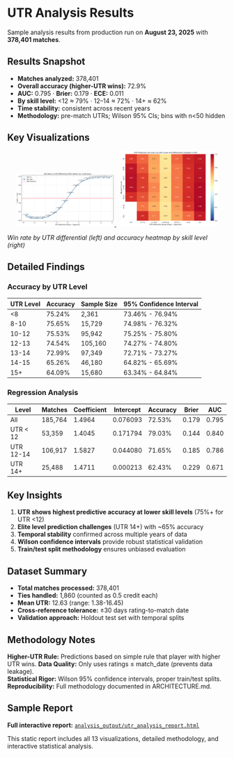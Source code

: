 # UTR Analysis Results

Sample analysis results from production run on **August 23, 2025** with **378,401 matches**.

## Results Snapshot

- **Matches analyzed:** 378,401
- **Overall accuracy (higher-UTR wins):** 72.9%  
- **AUC:** 0.795  ·  **Brier:** 0.179  ·  **ECE:** 0.011  
- **By skill level:** <12 ≈ 79% · 12–14 ≈ 72% · 14+ ≈ 62%  
- **Time stability:** consistent across recent years  
- **Methodology:** pre-match UTRs; Wilson 95% CIs; bins with n<50 hidden

## Key Visualizations

<p align="center">
  <a href="analysis_output/plots/win_rate_by_utr_diff.png">
    <img src="analysis_output/plots/win_rate_by_utr_diff.png" width="45%" />
  </a>
  &nbsp;
  <a href="analysis_output/plots/accuracy_heatmap.png">
    <img src="analysis_output/plots/accuracy_heatmap.png" width="45%" />
  </a>
</p>

*Win rate by UTR differential (left) and accuracy heatmap by skill level (right)*

## Detailed Findings

### Accuracy by UTR Level

| UTR Level | Accuracy | Sample Size | 95% Confidence Interval |
|-----------|----------|-------------|-------------------------|
| <8        | 75.24%   | 2,361       | 73.46% - 76.94%         |
| 8-10      | 75.65%   | 15,729      | 74.98% - 76.32%         |
| 10-12     | 75.53%   | 95,942      | 75.25% - 75.80%         |
| 12-13     | 74.54%   | 105,160     | 74.27% - 74.80%         |
| 13-14     | 72.99%   | 97,349      | 72.71% - 73.27%         |
| 14-15     | 65.26%   | 46,180      | 64.82% - 65.69%         |
| 15+       | 64.09%   | 15,680      | 63.34% - 64.84%         |

### Regression Analysis

| Level     | Matches | Coefficient | Intercept | Accuracy | Brier | AUC   |
|-----------|---------|-------------|-----------|----------|-------|-------|
| All       | 185,764 | 1.4964      | 0.076093  | 72.53%   | 0.179 | 0.795 |
| UTR < 12  | 53,359  | 1.4045      | 0.171794  | 79.03%   | 0.144 | 0.840 |
| UTR 12-14 | 106,917 | 1.5827      | 0.044080  | 71.65%   | 0.185 | 0.786 |
| UTR 14+   | 25,488  | 1.4711      | 0.000213  | 62.43%   | 0.229 | 0.671 |

## Key Insights

1. **UTR shows highest predictive accuracy at lower skill levels** (75%+ for UTR <12)
2. **Elite level prediction challenges** (UTR 14+) with ~65% accuracy  
3. **Temporal stability** confirmed across multiple years of data
4. **Wilson confidence intervals** provide robust statistical validation
5. **Train/test split methodology** ensures unbiased evaluation

## Dataset Summary

- **Total matches processed:** 378,401
- **Ties handled:** 1,860 (counted as 0.5 credit each)
- **Mean UTR:** 12.63 (range: 1.38-16.45)
- **Cross-reference tolerance:** ±30 days rating-to-match date
- **Validation approach:** Holdout test set with temporal splits

## Methodology Notes

**Higher-UTR Rule:** Predictions based on simple rule that player with higher UTR wins.
**Data Quality:** Only uses ratings ≤ match_date (prevents data leakage).  
**Statistical Rigor:** Wilson 95% confidence intervals, proper train/test splits.
**Reproducibility:** Full methodology documented in ARCHITECTURE.md.

## Sample Report

**Full interactive report:** [`analysis_output/utr_analysis_report.html`](./analysis_output/utr_analysis_report.html)

This static report includes all 13 visualizations, detailed methodology, and interactive statistical analysis.